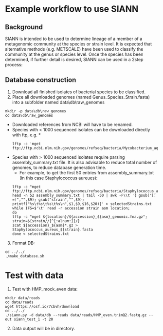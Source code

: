 # Example workflow to use SIANN
## Background
SIANN is intended to be used to determine lineage of a member of a metagenomic community at the species or strain level.  It is expected that alternative methods (e.g. METSCALE) have been used to classify the community at the genus or species level.  Once the species has been determined, if further detail is desired, SIANN can be used in a 2step process:
## Database construction
1) Download all finished isolates of bacterial species to be classified. 
2) Place all downloaded genomes (named Genus_Species_Strain.fasta) into a subfolder named data\db\raw_genomes
  ```
  mkdir -p data\db\raw_genomes 
  cd data\db\raw_genomes
  ```
  * Downloaded references from NCBI will have to be renamed. 
  * Species with < 1000 sequenced isolates can be downloaded directly with ftp, e.g.
    *
    ```
    lftp -c 'mget ftp://ftp.ncbi.nlm.nih.gov/genomes/refseq/bacteria/Mycobacterium_aquaticum/*'
    ```
  * Species with > 1000 sequenced isolates require parsing assembly_summary.txt file.  It is also advisable to reduce total number of genomes, to reduce database generation time. 
     * For example, to get the first 50 entries from assembly_summary.txt (in this case Staphylococcus aureues): 
     ```
     lftp -c "mget ftp://ftp.ncbi.nlm.nih.gov/genomes/refseq/bacteria/Staphylococcus_aureus/assembly_summary.txt" 
     head -n 52 assembly_summary.txt | tail -50 | awk -F\\t '{ gsub("[: =]","",$9); gsub("strain","",$9); printf("%s\t%s\t%s\t%s\n",$1,$9,$16,$20)}' > selectedStrains.txt 
     while IFS=$'\t' read -r accession strain asm location;
     do 
     lftp -c "mget ${location}/${accession}_${asm}_genomic.fna.gz"; 
     strain=${strain//[^[:alnum:]]/}
     zcat ${accession}_${asm}*.gz > Staphylococcus_aureus_${strain}.fasta
     done < selectedStrains.txt

     ```
3) Format DB:
```
cd ../../
./make_database.sh
```
   
# Test with data
1) Test with HMP_mock_even data:
```
mkdir data/reads
cd data/reads
wget https://osf.io/7cbvh/download 
cd ../../
./siann.py -d data/db --reads data/reads/HMP_even.trimQ2.fastq.gz --out siann_test_1 -t 20
```
2) Data output will be in directory.

  
